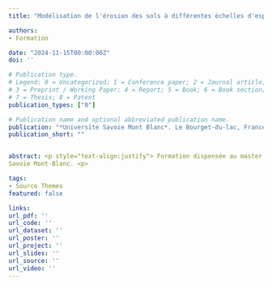 ```yaml
---
title: "Modélisation de l'érosion des sols à différentes échelles d'espace et de temps"

authors:
- Formation

date: "2024-11-15T00:00:00Z"
doi: ''

# Publication type.
# Legend: 0 = Uncategorized; 1 = Conference paper; 2 = Journal article;
# 3 = Preprint / Working Paper; 4 = Report; 5 = Book; 6 = Book section;
# 7 = Thesis; 8 = Patent
publication_types: ["0"]

# Publication name and optional abbreviated publication name.
publication: "*Université Savoie Mont Blanc*. Le Bourget-du-lac, France, 16 Novembre 2024"
publication_short: ""


abstract: <p style="text-align:justify"> Formation dispensée au master 2 ECOMONT de l’Université
Savoie Mont-Blanc. <p>

tags:
- Source Themes
featured: false

links:
url_pdf: ''
url_code: ''
url_dataset: ''
url_poster: ''
url_project: ''
url_slides: ''
url_source: ''
url_video: ''
---
```

